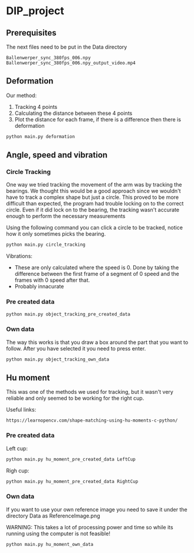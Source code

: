 # DIP_project
## Prerequisites
The next files need to be put in the Data directory
```
Ballenwerper_sync_380fps_006.npy
Ballenwerper_sync_380fps_006.npy_output_video.mp4
```
## Deformation
Our method:
1. Tracking 4 points
2. Calculating the distance between these 4 points
3. Plot the distance for each frame, if there is a difference then there is deformation
```bash
python main.py deformation
```
## Angle, speed and vibration
### Circle Tracking
One way we tried tracking the movement of the arm was by tracking the bearings. We thought this would be a good approach since we wouldn't have to track a complex shape but just a circle. This proved to be more difficult than expected, the program had trouble locking on to the correct circle. Even if it did lock on to the bearing, the tracking wasn't accurate enough to perform the necessary measurements

Using the following command you can click a circle to be tracked, notice how it only sometimes picks the bearing.

```bash
python main.py circle_tracking
```
Vibrations:
* These are only calculated where the speed is 0. Done by taking the difference between the first frame of a segment of 0 speed and the frames with 0 speed after that.
* Probably innacurate
### Pre created data
```bash
python main.py object_tracking_pre_created_data
```
### Own data
The way this works is that you draw a box around the part that you want to follow.
After you have selected it you need to press enter.
```bash
python main.py object_tracking_own_data
```
## Hu moment
This was one of the methods we used for tracking, but it wasn't very reliable and only seemed to be working for the right cup.

Useful links:
```
https://learnopencv.com/shape-matching-using-hu-moments-c-python/
```
### Pre created data
Left cup:
```bash
python main.py hu_moment_pre_created_data LeftCup
```
Righ cup:
```bash
python main.py hu_moment_pre_created_data RightCup
```
### Own data
If you want to use your own reference image you need to save it under the directory Data as ReferenceImage.png

WARNING: This takes a lot of processing power and time so while its running using the computer is not feasible!
```bash
python main.py hu_moment_own_data
```